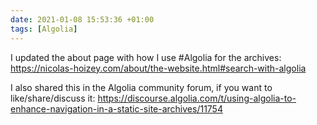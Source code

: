 ```yaml
---
date: 2021-01-08 15:53:36 +01:00
tags: [Algolia]
---
```


I updated the about page with how I use #Algolia for the archives:
https://nicolas-hoizey.com/about/the-website.html#search-with-algolia

I also shared this in the Algolia community forum, if you want to like/share/discuss it:
https://discourse.algolia.com/t/using-algolia-to-enhance-navigation-in-a-static-site-archives/11754

